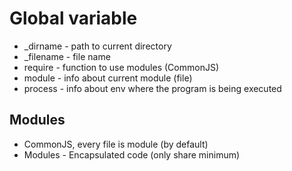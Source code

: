 # Global variable

- \_dirname - path to current directory
- \_filename - file name
- require - function to use modules (CommonJS)
- module - info about current module (file)
- process - info about env where the program is being executed

## Modules

- CommonJS, every file is module (by default)
- Modules - Encapsulated code (only share minimum)

